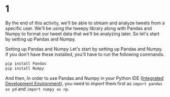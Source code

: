 # 1

By the end of this activity, we'll be able to stream and analyze tweets from a specific user. We'll be using the tweepy library along with Pandas and Numpy to format our tweet data that we'll be analyzing later. So let's start by setting up Pandas and Numpy.

Setting up Pandas and Numpy Let's start by setting up Pandas and Numpy. If you don't have these installed, you'll have to run the following commands.

```bash
pip install Pandas
pip install Numpy
```

And then, In order to use Pandas and Numpy in your Python IDE \([Integrated Development Environment](https://en.wikipedia.org/wiki/Integrated_development_environment)\), you need to _import_ them first as `import pandas as pd` and `import numpy as np`.

